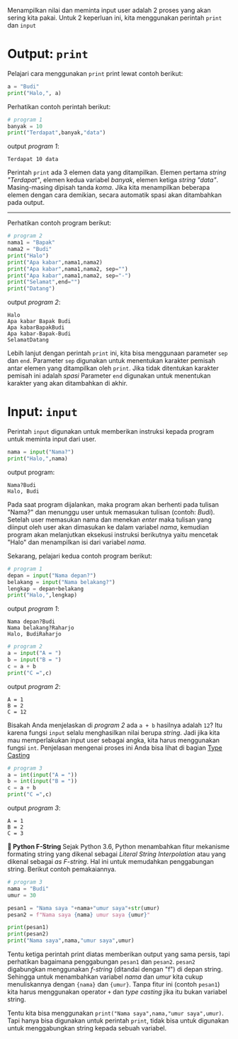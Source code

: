 Menampilkan nilai dan meminta input user adalah 2 proses yang akan sering kita pakai. Untuk 2 keperluan ini, kita menggunakan perintah `print` dan `input`

# Output: `print`
Pelajari cara menggunakan `print` print lewat contoh berikut:
```python
a = "Budi"
print("Halo,", a)
```

Perhatikan contoh perintah berikut:
```python
# program 1
banyak = 10
print("Terdapat",banyak,"data") 
```
output _program 1_:
```
Terdapat 10 data
```
Perintah `print` ada 3 elemen data yang ditampilkan. Elemen pertama _string "Terdapat"_, elemen kedua variabel _banyak_, elemen ketiga _string "data"_. Masing-masing dipisah tanda _koma_. Jika kita menampilkan beberapa elemen dengan cara demikian, secara automatik spasi akan ditambahkan pada output.

---
Perhatikan contoh program berikut:
```python
# program 2
nama1 = "Bapak"
nama2 = "Budi"
print("Halo")
print("Apa kabar",nama1,nama2)
print("Apa kabar",nama1,nama2, sep="")
print("Apa kabar",nama1,nama2, sep="-")
print("Selamat",end="")
print("Datang")
```
output _program 2_:
```
Halo
Apa kabar Bapak Budi
Apa kabarBapakBudi
Apa kabar-Bapak-Budi
SelamatDatang
```
Lebih lanjut dengan perintah `print` ini, kita bisa menggunaan parameter `sep` dan `end`.
Parameter `sep` digunakan untuk menentukan karakter pemisah antar elemen yang ditampilkan oleh `print`.
Jika tidak ditentukan karakter pemisah ini adalah _spasi_ Parameter `end` digunakan untuk menentukan karakter yang akan ditambahkan di akhir.

# Input: `input`
Perintah `input` digunakan untuk memberikan instruksi kepada program untuk meminta input dari user.
```python
nama = input("Nama?")
print("Halo,",nama)
```
output program:
```
Nama?Budi
Halo, Budi
```
Pada saat program dijalankan, maka program akan berhenti pada tulisan "Nama?" dan menunggu user untuk memasukan tulisan (contoh: _Budi_).
Setelah user memasukan nama dan menekan _enter_ maka tulisan yang diinput oleh user akan dimasukan ke dalam variabel _nama_, kemudian program akan melanjutkan eksekusi instruksi berikutnya yaitu mencetak "Halo" dan menampilkan isi dari variabel _nama_.

Sekarang, pelajari kedua contoh program berikut:
```python
# program 1
depan = input("Nama depan?")
belakang = input("Nama belakang?")
lengkap = depan+belakang
print("Halo,",lengkap)
```
output _program 1_:
```
Nama depan?Budi
Nama belakang?Raharjo
Halo, BudiRaharjo
```

```python
# program 2
a = input("A = ")
b = input("B = ")
c = a + b
print("C =",c)
```
output _program 2_:
```
A = 1
B = 2
C = 12
```

Bisakah Anda menjelaskan di _program 2_ ada `a + b` hasilnya adalah `12`?
Itu karena fungsi `input` selalu menghasilkan nilai berupa _string_. Jadi jika kita mau memperlakukan input user sebagai angka, kita harus menggunakan fungsi `int`. Penjelasan mengenai proses ini Anda bisa lihat di bagian [Type Casting](08.-Tipe-Data#type-casting)
```python
# program 3
a = int(input("A = "))
b = int(input("B = "))
c = a + b
print("C =",c)
```
output _program 3_:
```
A = 1
B = 2
C = 3
```

**🔵 Python F-String**
Sejak Python 3.6, Python menambahkan fitur mekanisme formating string yang dikenal sebagai _Literal String Interpolation_ atau yang dikenal sebagai _as F-string_. Hal ini untuk memudahkan penggabungan string. Berikut contoh pemakaiannya.
```python
# program 3
nama = "Budi"
umur = 30

pesan1 = "Nama saya "+nama+"umur saya"+str(umur)
pesan2 = f"Nama saya {nama} umur saya {umur}"

print(pesan1)
print(pesan2)
print("Nama saya",nama,"umur saya",umur)
```
Tentu ketiga perintah print diatas memberikan output yang sama persis, tapi perhatikan bagaimana penggabungan `pesan1` dan `pesan2`. `pesan2` digabungkan menggunakan _f-string_ (ditandai dengan "f") di depan string. Sehingga untuk menambahkan variabel _nama_ dan _umur_ kita cukup menuliskannya dengan `{nama}` dan `{umur}`. Tanpa fitur ini (contoh `pesan1`) kita harus menggunakan operator `+` dan _type casting_ jika itu bukan variabel string.

Tentu kita bisa menggunakan `print("Nama saya",nama,"umur saya",umur)`. Tapi hanya bisa digunakan untuk perintah `print`, tidak bisa untuk digunakan untuk menggabungkan string kepada sebuah variabel.